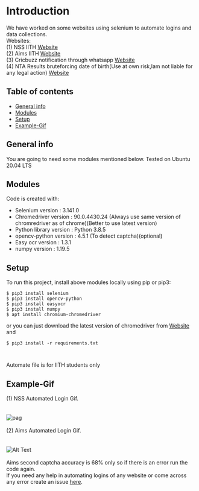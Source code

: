 # Introduction
We have worked on some websites using selenium to automate logins and data collections.<br>
Websites: <br>
 (1) NSS IITH [Website](https://nss.iith.ac.in/hours_portal/)<br>
 (2) Aims IITH [Website](https://aims.iith.ac.in/aims/)<br>
 (3) Cricbuzz notification through whatsapp [Website](https://www.cricbuzz.com/)<br>
 (4) NTA Results bruteforcing date of birth(Use at own risk,Iam not liable for any legal action) [Website](https://ntaresults.nic.in/resultservices/JEEMain-Feb-2021-auth)<br>
 
## Table of contents
* [General info](#general-info)
* [Modules](#Modules)
* [Setup](#setup)
* [Example-Gif](#Example-Gif)


## General info
You are going to need some modules mentioned below.
Tested on Ubuntu 20.04 LTS<br>
	
## Modules
Code is created with:
* Selenium version : 3.141.0
* Chromedriver version :  90.0.4430.24 (Always use same version of chromredriver as of chrome)(Better to use latest version)
* Python library version : Python 3.8.5
* opencv-python version : 4.5.1 (To detect captcha)(optional)
* Easy ocr version : 1.3.1
* numpy version : 1.19.5
 
	
## Setup
To run this project, install above modules locally using pip or pip3:

```
$ pip3 install selenium
$ pip3 install opencv-python
$ pip3 install easyocr
$ pip3 install numpy
$ apt install chromium-chromedriver

```
or you can just download the latest version of chromedriver from [Website](https://chromedriver.chromium.org/downloads)<br>
and <br>
```
$ pip3 install -r requirements.txt



```
Automate file is for IITH students only<br>
## Example-Gif
(1) NSS Automated Login Gif.<br> <br> <br>
![pag](https://user-images.githubusercontent.com/54314892/113487173-2fbfab00-94d4-11eb-95f4-b646a55e8e89.gif)<br><br>
(2) Aims Automated Login Gif.<br> <br> <br>
![Alt Text](https://github.com/SRIJITH01/Automated-IITH-nss-and-aims/blob/main/ezgif-6-848cf9b92d1f%20(1).gif)<br><br>
Aims second captcha accuracy is 68% only so if there is an error run the code again.<br>
If you need any help in automating logins of any website or come across any error create an issue [here](https://github.com/SRIJITH01/Automated-IITH-nss-and-aims/issues/new).
